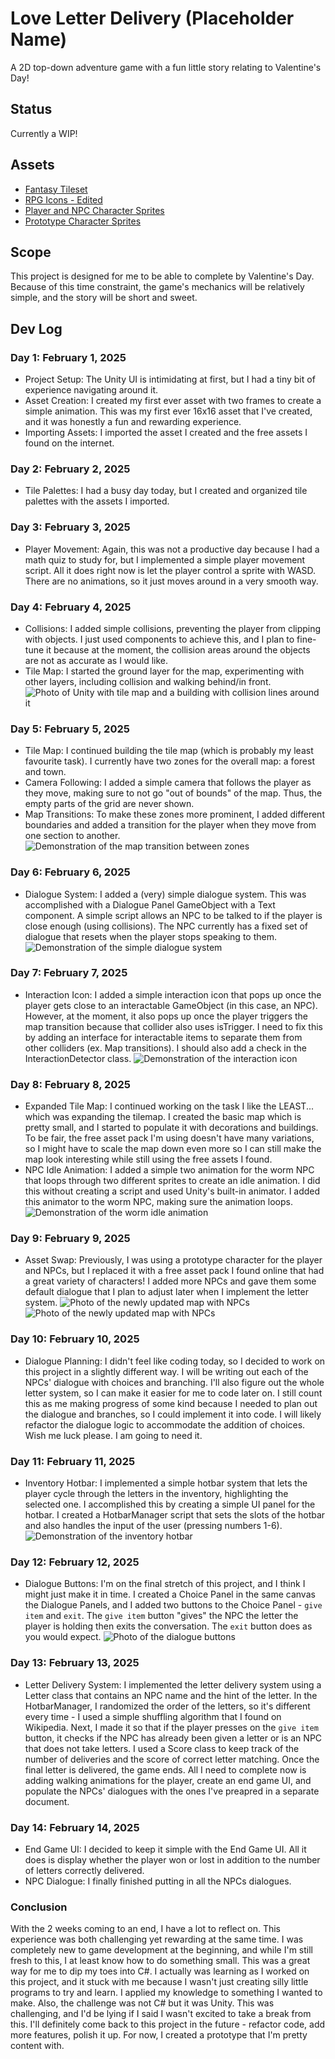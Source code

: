 # Love Letter Delivery (Placeholder Name)
A 2D top-down adventure game with a fun little story relating to Valentine's Day!

## Status
Currently a WIP!

## Assets
* [Fantasy Tileset](https://ventilatore.itch.io/the-fantasy-tileset)
* [RPG Icons - Edited](https://butterymilk.itch.io/tiny-wonder-rpg-icons)
* [Player and NPC Character Sprites](https://pixel-boy.itch.io/ninja-adventure-asset-pack)
* [Prototype Character Sprites](https://otterisk.itch.io/hana-caraka-base-character)

## Scope
This project is designed for me to be able to complete by Valentine's Day. Because of this time constraint, the game's mechanics will be relatively simple, and the story will be short and sweet.

## Dev Log

### Day 1: February 1, 2025
* Project Setup: The Unity UI is intimidating at first, but I had a tiny bit of experience navigating around it.
* Asset Creation: I created my first ever asset with two frames to create a simple animation. This was my first ever 16x16 asset that I've created, and it was honestly a fun and rewarding experience.
* Importing Assets: I imported the asset I created and the free assets I found on the internet.

### Day 2: February 2, 2025
* Tile Palettes: I had a busy day today, but I created and organized tile palettes with the assets I imported.

### Day 3: February 3, 2025
* Player Movement: Again, this was not a productive day because I had a math quiz to study for, but I implemented a simple player movement script. All it does right now is let the player control a sprite with WASD. There are no animations, so it just moves around in a very smooth way.

### Day 4: February 4, 2025
* Collisions: I added simple collisions, preventing the player from clipping with objects. I just used components to achieve this, and I plan to fine-tune it because at the moment, the collision areas around the objects are not as accurate as I would like.
* Tile Map: I started the ground layer for the map, experimenting with other layers, including collision and walking behind/in front.
![Photo of Unity with tile map and a building with collision lines around it](DevLog/Screenshots/Day4-Screenshot.png)

### Day 5: February 5, 2025
* Tile Map: I continued building the tile map (which is probably my least favourite task). I currently have two zones for the overall map: a forest and town.
* Camera Following: I added a simple camera that follows the player as they move, making sure to not go "out of bounds" of the map. Thus, the empty parts of the grid are never shown.
* Map Transitions: To make these zones more prominent, I added different boundaries and added a transition for the player when they move from one section to another.
![Demonstration of the map transition between zones](DevLog/Gifs/Feb_5_Waypoint_Transition.gif)

### Day 6: February 6, 2025
* Dialogue System: I added a (very) simple dialogue system. This was accomplished with a Dialogue Panel GameObject with a Text component. A simple script allows an NPC to be talked to if the player is close enough (using collisions). The NPC currently has a fixed set of dialogue that resets when the player stops speaking to them.
![Demonstration of the simple dialogue system](DevLog/Gifs/Feb_6_Dialogue_Simple.gif)

### Day 7: February 7, 2025
* Interaction Icon: I added a simple interaction icon that pops up once the player gets close to an interactable GameObject (in this case, an NPC). However, at the moment, it also pops up once the player triggers the map transition because that collider also uses isTrigger. I need to fix this by adding an interface for interactable items to separate them from other colliders (ex. Map transitions). I should also add a check in the InteractionDetector class.
![Demonstration of the interaction icon](DevLog/Gifs/Feb_7_Interaction_Icon.gif)

### Day 8: February 8, 2025
* Expanded Tile Map: I continued working on the task I like the LEAST... which was expanding the tilemap. I created the basic map which is pretty small, and I started to populate it with decorations and buildings. To be fair, the free asset pack I'm using doesn't have many variations, so I might have to scale the map down even more so I can still make the map look interesting while still using the free assets I found.
* NPC Idle Animation: I added a simple two animation for the worm NPC that loops through two different sprites to create an idle animation. I did this without creating a script and used Unity's built-in animator. I added this animator to the worm NPC, making sure the animation loops.
![Demonstration of the worm idle animation](DevLog/Gifs/Feb_8_Worm_Idle_Animation.gif)

### Day 9: February 9, 2025
* Asset Swap: Previously, I was using a prototype character for the player and NPCs, but I replaced it with a free asset pack I found online that had a great variety of characters! I added more NPCs and gave them some default dialogue that I plan to adjust later when I implement the letter system.
![Photo of the newly updated map with NPCs](DevLog/Screenshots/Feb_9_Screenshot_1.png)
![Photo of the newly updated map with NPCs](DevLog/Screenshots/Feb_9_Screenshot_2.png)

### Day 10: February 10, 2025
* Dialogue Planning: I didn't feel like coding today, so I decided to work on this project in a slightly different way. I will be writing out each of the NPCs' dialogue with choices and branching. I'll also figure out the whole letter system, so I can make it easier for me to code later on. I still count this as me making progress of some kind because I needed to plan out the dialogue and branches, so I could implement it into code. I will likely refactor the dialogue logic to accommodate the addition of choices. Wish me luck please. I am going to need it.

### Day 11: February 11, 2025
* Inventory Hotbar: I implemented a simple hotbar system that lets the player cycle through the letters in the inventory, highlighting the selected one. I accomplished this by creating a simple UI panel for the hotbar. I created a HotbarManager script that sets the slots of the hotbar and also handles the input of the user (pressing numbers 1-6).
![Demonstration of the inventory hotbar](DevLog/Gifs/Feb_11_Inventory_Hotbar.gif)

### Day 12: February 12, 2025
* Dialogue Buttons: I'm on the final stretch of this project, and I think I might just make it in time. I created a Choice Panel in the same canvas the Dialogue Panels, and I added two buttons to the Choice Panel - `give item` and `exit`. The `give item` button "gives" the NPC the letter the player is holding then exits the conversation. The `exit` button does as you would expect.
![Photo of the dialogue buttons](DevLog/Screenshots/Feb_12_Screenshot.png)

### Day 13: February 13, 2025
* Letter Delivery System: I implemented the letter delivery system using a Letter class that contains an NPC name and the hint of the letter. In the HotbarManager, I randomized the order of the letters, so it's different every time - I used a simple shuffling algorithm that I found on Wikipedia. Next, I made it so that if the player presses on the `give item` button, it checks if the NPC has already been given a letter or is an NPC that does not take letters. I used a Score class to keep track of the number of deliveries and the score of correct letter matching. Once the final letter is delivered, the game ends. All I need to complete now is adding walking animations for the player, create an end game UI, and populate the NPCs' dialogues with the ones I've preapred in a separate document.

### Day 14: February 14, 2025
* End Game UI: I decided to keep it simple with the End Game UI. All it does is display whether the player won or lost in addition to the number of letters correctly delivered.
* NPC Dialogue: I finally finished putting in all the NPCs dialogues.

### Conclusion
With the 2 weeks coming to an end, I have a lot to reflect on. This experience was both challenging yet rewarding at the same time. I was completely new to game development at the beginning, and while I'm still fresh to this, I at least know how to do something small. This was a great way for me to dip my toes into C#. I actually was learning as I worked on this project, and it stuck with me because I wasn't just creating silly little programs to try and learn. I applied my knowledge to something I wanted to make. Also, the challenge was not C# but it was Unity. This was challenging, and I'd be lying if I said I wasn't excited to take a break from this. I'll definitely come back to this project in the future - refactor code, add more features, polish it up. For now, I created a prototype that I'm pretty content with.